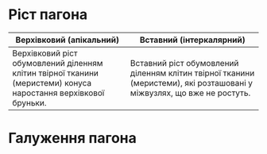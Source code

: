 
# Рiст пагона
| Верхiвковий (апiкальний) | Вставний (iнтеркалярний) |
| -- | -- |
| Верхiвковий рiст обумовлений дiленням клiтин твiрної тканини (меристеми) конуса наростання верхiвкової бруньки. | Вставний рiст обумовлений дiленням клiтин твiрної тканини (меристеми), якi розташованi у мiжвузлях, що вже не ростуть.|

# Галуження пагона
